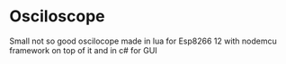# Osciloscope
Small not so good oscilocope made in lua for Esp8266 12 with nodemcu framework on top of it and in c# for GUI
